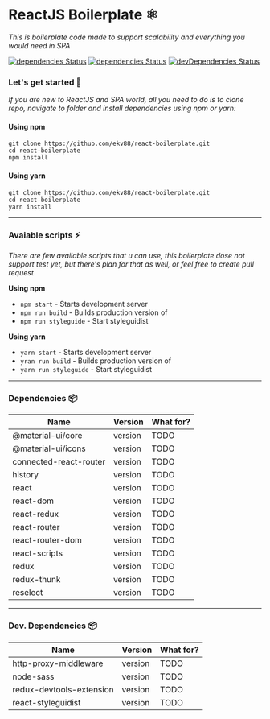 # ReactJS Boilerplate ⚛ 
*This is boilerplate code made to support scalability and everything you would need in SPA*

[![dependencies Status](https://img.shields.io/circleci/build/github/ekv88/react-boilerplate/master.svg)](https://circleci.com/gh/ekv88/react-boilerplate)
[![dependencies Status](https://david-dm.org/ekv88/react-boilerplate/master/status.svg)](https://david-dm.org/ekv88/react-boilerplate/master)
[![devDependencies Status](https://david-dm.org/ekv88/react-boilerplate/master/dev-status.svg)](https://david-dm.org/ekv88/react-boilerplate/master?type=dev)

### Let's get started 🚀
*If you are new to ReactJS and SPA world, all you need to do is to clone repo, navigate to folder and install dependencies using npm or yarn:*
#### Using npm
```shell script
git clone https://github.com/ekv88/react-boilerplate.git
cd react-boilerplate
npm install
```
#### Using yarn
```shell script
git clone https://github.com/ekv88/react-boilerplate.git
cd react-boilerplate
yarn install
```
---
### Avaiable scripts ⚡
*There are few available scripts that u can use, this boilerplate dose not support test yet, but there's plan for that as well, or feel free to create pull request*

**Using npm**
* `npm start` - Starts development server
* `npm run build` - Builds production version of 
* `npm run styleguide` - Start styleguidist

**Using yarn**
* `yarn start` - Starts development server
* `yran run build` - Builds production version of 
* `yarn run styleguide` - Start styleguidist
--- 
### Dependencies 📦
| Name                  |Version    | What for?    |
|-----------------------|-----------| -------------|
|@material-ui/core      |version    |TODO          |
|@material-ui/icons     |version    |TODO          |
|connected-react-router |version    |TODO          |
|history                |version    |TODO          |
|react                  |version    |TODO          |
|react-dom              |version    |TODO          |
|react-redux            |version    |TODO          |
|react-router           |version    |TODO          |
|react-router-dom       |version    |TODO          |
|react-scripts          |version    |TODO          |
|redux                  |version    |TODO          |
|redux-thunk            |version    |TODO          |
|reselect               |version    |TODO          |

--- 
### Dev. Dependencies 📦
| Name                    | Version   | What for?    |
|-------------------------|-----------| -------------|
|http-proxy-middleware    |version    |TODO          |
|node-sass                |version    |TODO          |
|redux-devtools-extension |version    |TODO          |
|react-styleguidist       |version    |TODO          |
